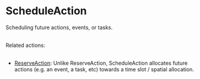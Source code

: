 # ScheduleAction

Scheduling future actions, events, or tasks.<br/><br/>

Related actions:<br/><br/>

<ul>
<li><a class="localLink" href="http://schema.org/ReserveAction">ReserveAction</a>: Unlike ReserveAction, ScheduleAction allocates future actions (e.g. an event, a task, etc) towards a time slot / spatial allocation.</li>
</ul>
